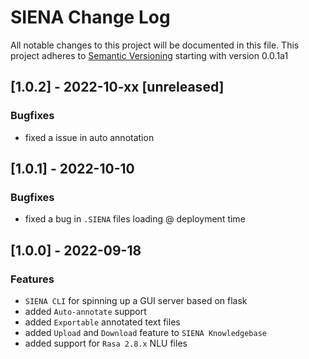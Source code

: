 # SIENA Change Log
All notable changes to this project will be documented in this file.
This project adheres to [Semantic Versioning](https://semver.org/) starting with version 0.0.1a1

## [1.0.2] - 2022-10-xx [unreleased]
### Bugfixes
- fixed a issue in auto annotation

## [1.0.1] - 2022-10-10
### Bugfixes
- fixed a bug in `.SIENA` files loading @ deployment time

## [1.0.0] - 2022-09-18
### Features
- `SIENA CLI` for spinning up a GUI server based on flask
- added `Auto-annotate` support
- added `Exportable` annotated text files
- added `Upload` and `Download` feature to `SIENA Knowledgebase`
- added support for `Rasa 2.8.x` NLU files
